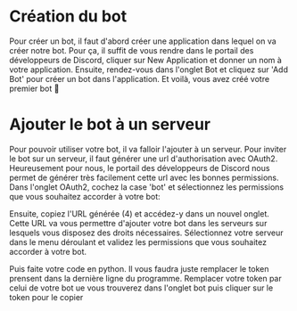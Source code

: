 
# Création du bot

Pour créer un bot, il faut d'abord créer une application dans lequel on va créer notre bot.
Pour ça, il suffit de vous rendre dans le portail des développeurs de Discord, cliquer sur New Application et donner un nom à votre application.
Ensuite, rendez-vous dans l'onglet Bot et cliquez sur 'Add Bot' pour créer un bot dans l'application.
Et voilà, vous avez créé votre premier bot 🤖

# Ajouter le bot à un serveur

Pour pouvoir utiliser votre bot, il va falloir l'ajouter à un serveur.
Pour inviter le bot sur un serveur, il faut générer une url d'authorisation avec OAuth2.
Heureusement pour nous, le portail des développeurs de Discord nous permet de générer très facilement cette url avec les bonnes permissions.
Dans l'onglet OAuth2, cochez la case 'bot'  et sélectionnez les permissions que vous souhaitez accorder à votre bot:

Ensuite, copiez l'URL générée (4) et accédez-y dans un nouvel onglet. Cette URL va vous permettre d'ajouter votre bot dans les serveurs sur lesquels vous disposez des droits nécessaires.
Sélectionnez votre serveur dans le menu déroulant et validez les permissions que vous souhaitez accorder à votre bot.

Puis faite votre code en python.
Il vous faudra juste remplacer le token prensent dans la dernière ligne du programme. Remplacer votre token par celui de votre bot ue vous trouverez dans l'onglet bot puis cliquer sur le token pour le copier
